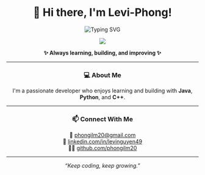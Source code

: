 <h1 align="center">👋 Hi there, I'm Levi-Phong!</h1>

<p align="center">
  <img src="https://readme-typing-svg.herokuapp.com?font=Fira+Code&pause=1000&color=00C9FF&center=true&vCenter=true&width=500&lines=💻+Java+%7C+Python+%7C+C%2B%2B;🚀+Passionate+about+coding+and+AI!" alt="Typing SVG" />
</p>

<p align="center">
  <img src="https://skillicons.dev/icons?i=java,python,cpp" />
</p>

<p align="center">
  <b>✨ Always learning, building, and improving ✨</b>
</p>

---

<h3 align="center">💻 About Me</h3>

<p align="center">
I'm a passionate developer who enjoys learning and building with <b>Java</b>, <b>Python</b>, and <b>C++</b>.<br>
</p>

---

<h3 align="center">📫 Connect With Me</h3>

<p align="center">
  📧 <a href="mailto:phongilm20@gmail.com">phongilm20@gmail.com</a><br>
  💼 <a href="https://www.linkedin.com/in/levinguyen49">linkedin.com/in/levinguyen49</a><br>
  🧑‍💻 <a href="https://github.com/phongilm20">github.com/phongilm20</a>
</p>

---

<p align="center"><i>“Keep coding, keep growing.”</i></p>
